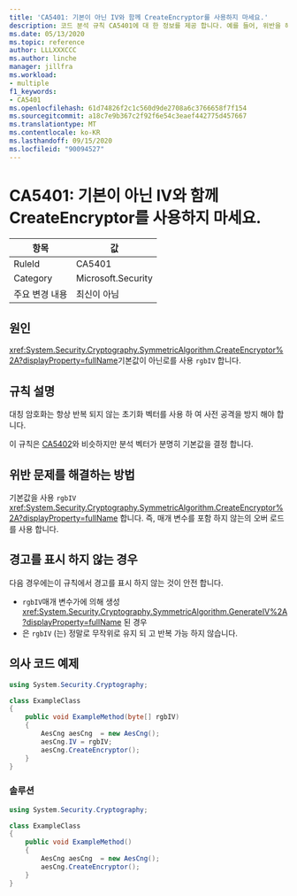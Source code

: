 ```yaml
---
title: 'CA5401: 기본이 아닌 IV와 함께 CreateEncryptor를 사용하지 마세요.'
description: 코드 분석 규칙 CA5401에 대 한 정보를 제공 합니다. 예를 들어, 위반을 해결 하는 방법, 위반 하는 경우를 포함 합니다.
ms.date: 05/13/2020
ms.topic: reference
author: LLLXXXCCC
ms.author: linche
manager: jillfra
ms.workload:
- multiple
f1_keywords:
- CA5401
ms.openlocfilehash: 61d74826f2c1c560d9de2708a6c3766658f7f154
ms.sourcegitcommit: a18c7e9b367c2f92f6e54c3eaef442775d457667
ms.translationtype: MT
ms.contentlocale: ko-KR
ms.lasthandoff: 09/15/2020
ms.locfileid: "90094527"
---
```

# <a name="ca5401-do-not-use-createencryptor-with-non-default-iv"></a>CA5401: 기본이 아닌 IV와 함께 CreateEncryptor를 사용하지 마세요.

|항목|값|
|-|-|
|RuleId|CA5401|
|Category|Microsoft.Security|
|주요 변경 내용|최신이 아님|

## <a name="cause"></a>원인

<xref:System.Security.Cryptography.SymmetricAlgorithm.CreateEncryptor%2A?displayProperty=fullName>기본값이 아닌로를 사용 `rgbIV` 합니다.

## <a name="rule-description"></a>규칙 설명

대칭 암호화는 항상 반복 되지 않는 초기화 벡터를 사용 하 여 사전 공격을 방지 해야 합니다.

이 규칙은 [CA5402](ca5402.md)와 비슷하지만 분석 벡터가 분명히 기본값을 결정 합니다.

## <a name="how-to-fix-violations"></a>위반 문제를 해결하는 방법

기본값을 사용 `rgbIV` <xref:System.Security.Cryptography.SymmetricAlgorithm.CreateEncryptor%2A?displayProperty=fullName> 합니다. 즉, 매개 변수를 포함 하지 않는의 오버 로드를 사용 합니다.

## <a name="when-to-suppress-warnings"></a>경고를 표시 하지 않는 경우

다음 경우에는이 규칙에서 경고를 표시 하지 않는 것이 안전 합니다.

- `rgbIV`매개 변수가에 의해 생성 <xref:System.Security.Cryptography.SymmetricAlgorithm.GenerateIV%2A?displayProperty=fullName> 된 경우
- 은 `rgbIV` (는) 정말로 무작위로 유지 되 고 반복 가능 하지 않습니다.

## <a name="pseudo-code-examples"></a>의사 코드 예제

```csharp
using System.Security.Cryptography;

class ExampleClass
{
    public void ExampleMethod(byte[] rgbIV)
    {
        AesCng aesCng  = new AesCng();
        aesCng.IV = rgbIV;
        aesCng.CreateEncryptor();
    }
}
```

### <a name="solution"></a>솔루션

```csharp
using System.Security.Cryptography;

class ExampleClass
{
    public void ExampleMethod()
    {
        AesCng aesCng  = new AesCng();
        aesCng.CreateEncryptor();
    }
}
```
